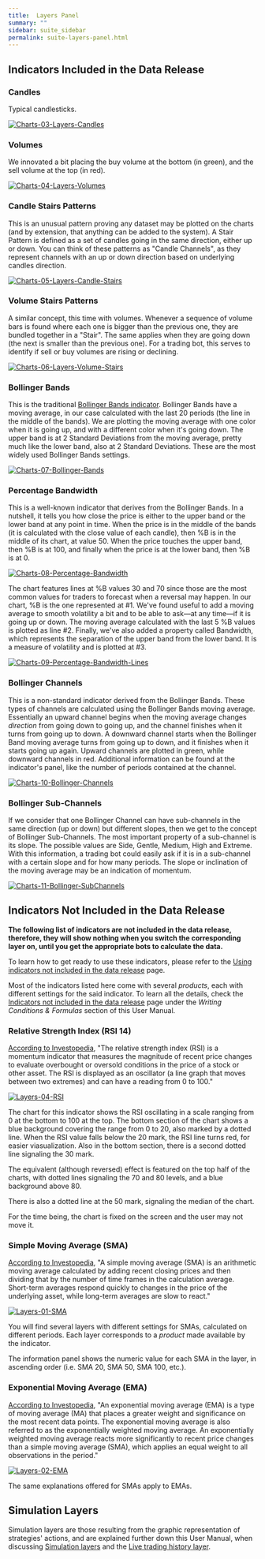 ```yaml
---
title:  Layers Panel
summary: ""
sidebar: suite_sidebar
permalink: suite-layers-panel.html
---
```


## Indicators Included in the Data Release

### Candles

Typical candlesticks.

[![Charts-03-Layers-Candles](https://user-images.githubusercontent.com/13994516/67269992-0a91d500-f4b8-11e9-9c67-a2bf3607d913.gif)](https://user-images.githubusercontent.com/13994516/67269992-0a91d500-f4b8-11e9-9c67-a2bf3607d913.gif)

### Volumes

We innovated a bit placing the buy volume at the bottom (in green), and the sell volume at the top (in red).

[![Charts-04-Layers-Volumes](https://user-images.githubusercontent.com/13994516/67269993-0b2a6b80-f4b8-11e9-8951-a1fbf12652b8.gif)](https://user-images.githubusercontent.com/13994516/67269993-0b2a6b80-f4b8-11e9-8951-a1fbf12652b8.gif)

### Candle Stairs Patterns

This is an unusual pattern proving any dataset may be plotted on the charts (and by extension, that anything can be added to the system). A Stair Pattern is defined as a set of candles going in the same direction, either up or down. You can think of these patterns as "Candle Channels", as they represent channels with an up or down direction based on underlying candles direction.

[![Charts-05-Layers-Candle-Stairs](https://user-images.githubusercontent.com/13994516/67270464-05815580-f4b9-11e9-8a8d-7d18b8c470d7.gif)](https://user-images.githubusercontent.com/13994516/67270464-05815580-f4b9-11e9-8a8d-7d18b8c470d7.gif)

### Volume Stairs Patterns

A similar concept, this time with volumes. Whenever a sequence of volume bars is found where each one is bigger than the previous one, they are bundled together in a "Stair". The same applies when they are going down (the next is smaller than the previous one). For a trading bot, this serves to identify if sell or buy volumes are rising or declining.

[![Charts-06-Layers-Volume-Stairs](https://user-images.githubusercontent.com/13994516/67270466-0619ec00-f4b9-11e9-8f62-8c227696c0fc.gif)](https://user-images.githubusercontent.com/13994516/67270466-0619ec00-f4b9-11e9-8f62-8c227696c0fc.gif)

### Bollinger Bands

This is the traditional [Bollinger Bands indicator](https://en.wikipedia.org/wiki/Bollinger_Bands). Bollinger Bands have a moving average, in our case calculated with the last 20 periods (the line in the middle of the bands). We are plotting the moving average with one color when it is going up, and with a different color when it's going down. The upper band is at 2 Standard Deviations from the moving average, pretty much like the lower band, also at 2 Standard Deviations. These are the most widely used Bollinger Bands settings.

[![Charts-07-Bollinger-Bands](https://user-images.githubusercontent.com/13994516/67270467-0619ec00-f4b9-11e9-9482-fbec44f0bf83.gif)](https://user-images.githubusercontent.com/13994516/67270467-0619ec00-f4b9-11e9-9482-fbec44f0bf83.gif)

### Percentage Bandwidth

This is a well-known indicator that derives from the Bollinger Bands. In a nutshell, it tells you how close the price is either to the upper band or the lower band at any point in time. When the price is in the middle of the bands (it is calculated with the close value of each candle), then %B is in the middle of its chart, at value 50. When the price touches the upper band, then %B is at 100, and finally when the price is at the lower band, then %B is at 0. 

[![Charts-08-Percentage-Bandwidth](https://user-images.githubusercontent.com/13994516/67270468-0619ec00-f4b9-11e9-9dd5-e1def0d8c246.gif)](https://user-images.githubusercontent.com/13994516/67270468-0619ec00-f4b9-11e9-9dd5-e1def0d8c246.gif)

The chart features lines at %B values 30 and 70 since those are the most common values for traders to forecast when a reversal may happen. In our chart, %B is the one represented at #1. We've found useful to add a moving average to smooth volatility a bit and to be able to ask—at any time—if it is going up or down. The moving average calculated with the last 5 %B values is plotted as line #2. Finally, we've also added a property called Bandwidth, which represents the separation of the upper band from the lower band. It is a measure of volatility and is plotted at #3.  

[![Charts-09-Percentage-Bandwidth-Lines](https://user-images.githubusercontent.com/13994516/67270469-0619ec00-f4b9-11e9-8334-135bb54db1bf.gif)](https://user-images.githubusercontent.com/13994516/67270469-0619ec00-f4b9-11e9-8334-135bb54db1bf.gif)

### Bollinger Channels

This is a non-standard indicator derived from the Bollinger Bands. These types of channels are calculated using the Bollinger Bands moving average. Essentially an upward channel begins when the moving average changes _direction_ from going down to going up, and the channel finishes when it turns from going up to down. A downward channel starts when the Bollinger Band moving average turns from going up to down, and it finishes when it starts going up again. Upward channels are plotted in green, while downward channels in red. Additional information can be found at the indicator's panel, like the number of periods contained at the channel.

[![Charts-10-Bollinger-Channels](https://user-images.githubusercontent.com/13994516/67271113-34e49200-f4ba-11e9-8365-070738856f2a.gif)](https://user-images.githubusercontent.com/13994516/67271113-34e49200-f4ba-11e9-8365-070738856f2a.gif)

### Bollinger Sub-Channels

If we consider that one Bollinger Channel can have sub-channels in the same direction (up or down) but different slopes, then we get to the concept of Bollinger Sub-Channels. The most important property of a sub-channel is its slope. The possible values are Side, Gentle, Medium, High and Extreme. With this information, a trading bot could easily ask if it is in a sub-channel with a certain slope and for how many periods. The slope or inclination of the moving average may be an indication of momentum.

[![Charts-11-Bollinger-SubChannels](https://user-images.githubusercontent.com/13994516/67271114-34e49200-f4ba-11e9-90c8-77623de1dd04.gif)](https://user-images.githubusercontent.com/13994516/67271114-34e49200-f4ba-11e9-90c8-77623de1dd04.gif)

## Indicators Not Included in the Data Release

**The following list of indicators are not included in the data release, therefore, they will show nothing when you switch the corresponding layer on, until you get the appropriate bots to calculate the data.**

To learn how to get ready to use these indicators, please refer to the [Using indicators not included in the data release](Using-Indicators-Not-Included-in-the-Data-Release) page.

Most of the indicators listed here come with several *products*, each with different settings for the said indicator. To learn all the details, check the [Indicators not included in the data release](Indicators-Not-Included-in-the-Data-Release) page under the *Writing Conditions & Formulas* section of this User Manual.

### Relative Strength Index (RSI 14)

[According to Investopedia](https://www.investopedia.com/terms/r/rsi.asp), "The relative strength index (RSI) is a momentum indicator that measures the magnitude of recent price changes to evaluate overbought or oversold conditions in the price of a stock or other asset. The RSI is displayed as an oscillator (a line graph that moves between two extremes) and can have a reading from 0 to 100."

[![Layers-04-RSI](https://user-images.githubusercontent.com/13994516/71260426-2213ff80-233b-11ea-8a1f-447e00da3ec7.gif)](https://user-images.githubusercontent.com/13994516/71260426-2213ff80-233b-11ea-8a1f-447e00da3ec7.gif)

The chart for this indicator shows the RSI oscillating in a scale ranging from 0 at the bottom to 100 at the top. The bottom section of the chart shows a blue background covering the range from 0 to 20, also marked by a dotted line. When the RSI value falls below the 20 mark, the RSI line turns red, for easier viasualization. Also in the bottom section, there is a second dotted line signaling the 30 mark.

The equivalent (although reversed) effect is featured on the top half of the charts, with dotted lines signaling the 70 and 80 levels, and a blue background above 80.

There is also a dotted line at the 50 mark, signaling the median of the chart.

For the time being, the chart is fixed on the screen and the user may not move it.

### Simple Moving Average (SMA)

[According to Investopedia](https://www.investopedia.com/terms/e/ema.asp), "A simple moving average (SMA) is an arithmetic moving average calculated by adding recent closing prices and then dividing that by the number of time frames in the calculation average. Short-term averages respond quickly to changes in the price of the underlying asset, while long-term averages are slow to react."

[![Layers-01-SMA](https://user-images.githubusercontent.com/13994516/71260423-217b6900-233b-11ea-9229-d838f8a071da.gif)](https://user-images.githubusercontent.com/13994516/71260423-217b6900-233b-11ea-9229-d838f8a071da.gif)

You will find several layers with different settings for SMAs, calculated on different periods. Each layer corresponds to a *product* made available by the indicator.

The information panel shows the numeric value for each SMA in the layer, in ascending order (i.e. SMA 20, SMA 50, SMA 100, etc.).

### Exponential Moving Average (EMA)

[According to Investopedia](https://www.investopedia.com/terms/e/ema.asp), "An exponential moving average (EMA) is a type of moving average (MA) that places a greater weight and significance on the most recent data points. The exponential moving average is also referred to as the exponentially weighted moving average. An exponentially weighted moving average reacts more significantly to recent price changes than a simple moving average (SMA), which applies an equal weight to all observations in the period."

[![Layers-02-EMA](https://user-images.githubusercontent.com/13994516/71260424-217b6900-233b-11ea-830d-e445a01aca65.gif)](https://user-images.githubusercontent.com/13994516/71260424-217b6900-233b-11ea-830d-e445a01aca65.gif)

The same explanations offered for SMAs apply to EMAs.

## Simulation Layers

Simulation layers are those resulting from the graphic representation of strategies' actions, and are explained further down this User Manual, when discussing [Simulation layers](Simulation-Layers) and the [Live trading history layer](Live-Trading-History-Layer).